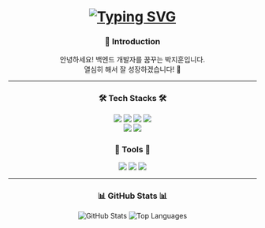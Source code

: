 <h1 align="center">
  <a href="https://git.io/typing-svg">
    <img src="https://readme-typing-svg.demolab.com?font=Fira+Code&weight=500&size=35&pause=1000&color=F7110C&width=600&lines=Welcome+to+Jihun's+GitHub!+" alt="Typing SVG" />
  </a>
</h1>

<div align="center">
  <h3> 👋 Introduction</h3>
  안녕하세요! 백엔드 개발자를 꿈꾸는 박지훈입니다.<br>
  열심히 해서 잘 성장하겠습니다! 🚀
</div>

---

<h3 align="center">🛠 Tech Stacks 🛠</h3>
<div align="center">
  <img src="https://img.shields.io/badge/Java-007396.svg?style=for-the-badge&logo=java&logoColor=white" />
  <img src="https://img.shields.io/badge/Spring-6DB33F.svg?style=for-the-badge&logo=spring&logoColor=white" />
  <img src="https://img.shields.io/badge/Spring%20Boot-6DB33F.svg?style=for-the-badge&logo=springboot&logoColor=white" />
  <img src="https://img.shields.io/badge/MySQL-4479A1.svg?style=for-the-badge&logo=mysql&logoColor=white" />
  
</div>
<div align="center">

<img src="https://img.shields.io/badge/IntelliJ%20IDEA-000000.svg?style=for-the-badge&logo=intellij-idea&logoColor=white" />
  <img src="https://img.shields.io/badge/Docker-2496ED.svg?style=for-the-badge&logo=docker&logoColor=white" />
</div>

<h3 align="center">🔧 Tools 🔧</h3>
<div align="center">
  <img src="https://img.shields.io/badge/git-F05033.svg?style=for-the-badge&logo=git&logoColor=white" />
  <img src="https://img.shields.io/badge/github-181717.svg?style=for-the-badge&logo=github&logoColor=white" />
  <img src="https://img.shields.io/badge/Notion-F3F3F3.svg?style=for-the-badge&logo=notion&logoColor=black" />
</div>

---

<div align="center">
  <h3>📊 GitHub Stats 📊</h3>
  <img src="https://github-readme-stats.vercel.app/api?username=jihun4452&show_icons=true&theme=radical" alt="GitHub Stats" />
  <img src="https://github-readme-stats.vercel.app/api/top-langs/?username=jihun4452&layout=compact&theme=radical" alt="Top Languages" />
</div>
